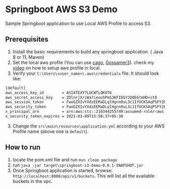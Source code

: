 # Springboot AWS S3 Demo
Sample Springboot application to use Local AWS Profile to access S3. 
## Prerequisites
   1. Install the basic requirements to build any springboot application. ( Java 8 or 11, Maven)  
   2. Set the local aws profile (You can use [cago](https://gitlab.com/electric-it/cago), [Gossamer3](https://github.com/GESkunkworks/gossamer3)). check my [video](www.youtube.com) on how to setup aws profile in local.  
   3. Verify your `C:\Users\<user_name>\.aws\credentials` file. It should look like:

```sh
[default]
aws_access_key_id        = ASIATEXY7LUCWTLQKUT6
aws_secret_access_key    = ZDlnrjXriWa7ieou5PmS3KFI6GYJQ0E6tmHD+ct0
aws_session_token        = FwoGZXIvYXdzEEMaDLqlHgnn0uL3c1IfUCKSAqPSFY2BeEk64aL8Y5FebkMc6dOKo/hwDvDc8Ch..........
aws_security_token       = FwoGZXIvYXdzEEMaDLqlHgnn0uL3c1IfUCKSAqPSFY2BeEk64aL8Y5FebkMc6dOKo/hwDvDc8Ch..........
x_principal_arn          = arn:aws:sts::216344255749:assumed-role/<aws_role>/<aws_user_name>
x_security_token_expires = 2021-03-09T15:58:37+05:30
``` 
   3. Change the `src\main\resources\application.yml` according to your AWS Profile name (above one is `default`).
  
## How to run
1. locate the pom.xml file and run `mvn clean package`
2. run `java -jar target\springboot-s3-demo-0.0.1-SNAPSHOT.jar`
3. Once Springboot application is started, browse: `http://localhost:8080/api/v1/buckets`. This will list all the available buckets in the vpc.
